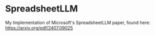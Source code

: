 # SpreadsheetLLM
 My Implementation of Microsoft's SpreadsheetLLM paper, found here: https://arxiv.org/pdf/2407.09025
